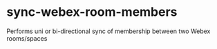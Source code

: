 # sync-webex-room-members
Performs uni or bi-directional sync of membership between two Webex rooms/spaces
